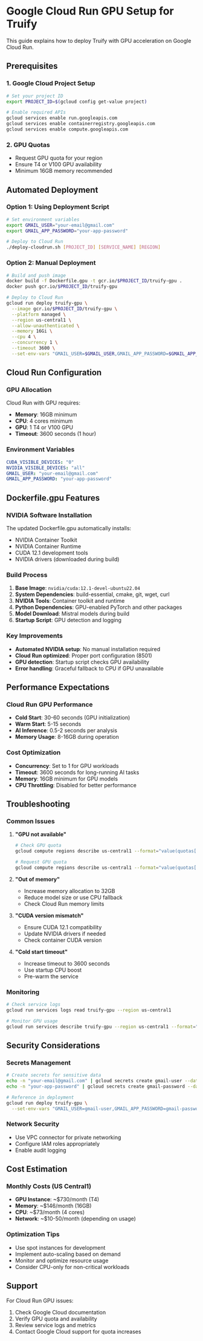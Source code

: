 # Google Cloud Run GPU Setup for Truify

This guide explains how to deploy Truify with GPU acceleration on Google Cloud Run.

## Prerequisites

### 1. Google Cloud Project Setup
```bash
# Set your project ID
export PROJECT_ID=$(gcloud config get-value project)

# Enable required APIs
gcloud services enable run.googleapis.com
gcloud services enable containerregistry.googleapis.com
gcloud services enable compute.googleapis.com
```

### 2. GPU Quotas
- Request GPU quota for your region
- Ensure T4 or V100 GPU availability
- Minimum 16GB memory recommended

## Automated Deployment

### Option 1: Using Deployment Script
```bash
# Set environment variables
export GMAIL_USER="your-email@gmail.com"
export GMAIL_APP_PASSWORD="your-app-password"

# Deploy to Cloud Run
./deploy-cloudrun.sh [PROJECT_ID] [SERVICE_NAME] [REGION]
```

### Option 2: Manual Deployment
```bash
# Build and push image
docker build -f Dockerfile.gpu -t gcr.io/$PROJECT_ID/truify-gpu .
docker push gcr.io/$PROJECT_ID/truify-gpu

# Deploy to Cloud Run
gcloud run deploy truify-gpu \
  --image gcr.io/$PROJECT_ID/truify-gpu \
  --platform managed \
  --region us-central1 \
  --allow-unauthenticated \
  --memory 16Gi \
  --cpu 4 \
  --concurrency 1 \
  --timeout 3600 \
  --set-env-vars "GMAIL_USER=$GMAIL_USER,GMAIL_APP_PASSWORD=$GMAIL_APP_PASSWORD"
```

## Cloud Run Configuration

### GPU Allocation
Cloud Run with GPU requires:
- **Memory**: 16GB minimum
- **CPU**: 4 cores minimum
- **GPU**: 1 T4 or V100 GPU
- **Timeout**: 3600 seconds (1 hour)

### Environment Variables
```yaml
CUDA_VISIBLE_DEVICES: "0"
NVIDIA_VISIBLE_DEVICES: "all"
GMAIL_USER: "your-email@gmail.com"
GMAIL_APP_PASSWORD: "your-app-password"
```

## Dockerfile.gpu Features

### NVIDIA Software Installation
The updated Dockerfile.gpu automatically installs:
- NVIDIA Container Toolkit
- NVIDIA Container Runtime
- CUDA 12.1 development tools
- NVIDIA drivers (downloaded during build)

### Build Process
1. **Base Image**: `nvidia/cuda:12.1-devel-ubuntu22.04`
2. **System Dependencies**: build-essential, cmake, git, wget, curl
3. **NVIDIA Tools**: Container toolkit and runtime
4. **Python Dependencies**: GPU-enabled PyTorch and other packages
5. **Model Download**: Mistral models during build
6. **Startup Script**: GPU detection and logging

### Key Improvements
- **Automated NVIDIA setup**: No manual installation required
- **Cloud Run optimized**: Proper port configuration (8501)
- **GPU detection**: Startup script checks GPU availability
- **Error handling**: Graceful fallback to CPU if GPU unavailable

## Performance Expectations

### Cloud Run GPU Performance
- **Cold Start**: 30-60 seconds (GPU initialization)
- **Warm Start**: 5-15 seconds
- **AI Inference**: 0.5-2 seconds per analysis
- **Memory Usage**: 8-16GB during operation

### Cost Optimization
- **Concurrency**: Set to 1 for GPU workloads
- **Timeout**: 3600 seconds for long-running AI tasks
- **Memory**: 16GB minimum for GPU models
- **CPU Throttling**: Disabled for better performance

## Troubleshooting

### Common Issues

1. **"GPU not available"**
   ```bash
   # Check GPU quota
   gcloud compute regions describe us-central1 --format="value(quotas[].limit)"
   
   # Request GPU quota
   gcloud compute regions describe us-central1 --format="value(quotas[].limit)"
   ```

2. **"Out of memory"**
   - Increase memory allocation to 32GB
   - Reduce model size or use CPU fallback
   - Check Cloud Run memory limits

3. **"CUDA version mismatch"**
   - Ensure CUDA 12.1 compatibility
   - Update NVIDIA drivers if needed
   - Check container CUDA version

4. **"Cold start timeout"**
   - Increase timeout to 3600 seconds
   - Use startup CPU boost
   - Pre-warm the service

### Monitoring
```bash
# Check service logs
gcloud run services logs read truify-gpu --region us-central1

# Monitor GPU usage
gcloud run services describe truify-gpu --region us-central1 --format="value(status.url)"
```

## Security Considerations

### Secrets Management
```bash
# Create secrets for sensitive data
echo -n "your-email@gmail.com" | gcloud secrets create gmail-user --data-file=-
echo -n "your-app-password" | gcloud secrets create gmail-password --data-file=-

# Reference in deployment
gcloud run deploy truify-gpu \
  --set-env-vars "GMAIL_USER=gmail-user,GMAIL_APP_PASSWORD=gmail-password"
```

### Network Security
- Use VPC connector for private networking
- Configure IAM roles appropriately
- Enable audit logging

## Cost Estimation

### Monthly Costs (US Central1)
- **GPU Instance**: ~$730/month (T4)
- **Memory**: ~$146/month (16GB)
- **CPU**: ~$73/month (4 cores)
- **Network**: ~$10-50/month (depending on usage)

### Optimization Tips
- Use spot instances for development
- Implement auto-scaling based on demand
- Monitor and optimize resource usage
- Consider CPU-only for non-critical workloads

## Support

For Cloud Run GPU issues:
1. Check Google Cloud documentation
2. Verify GPU quota and availability
3. Review service logs and metrics
4. Contact Google Cloud support for quota increases
